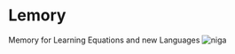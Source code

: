 # Lemory
Memory for Learning Equations and new Languages
![niga](https://s3.eu-central-1.amazonaws.com/kosmos.de/media/image/c0/cb/1b/9783440143858.jpg)
